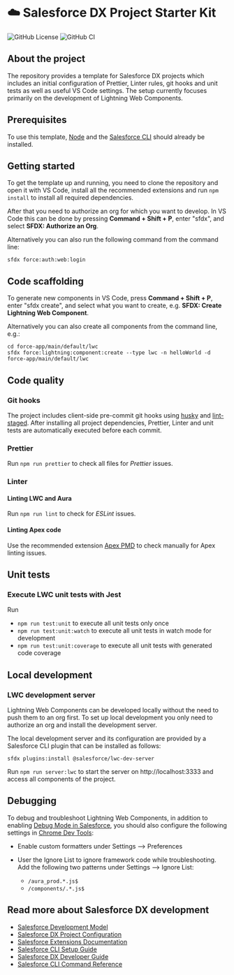 # ☁️ Salesforce DX Project Starter Kit

![GitHub License](https://img.shields.io:/github/license/svierk/lwc-starter-kit)
![GitHub CI](https://github.com/svierk/lwc-starter-kit/actions/workflows/ci.yaml/badge.svg)

## About the project

The repository provides a template for Salesforce DX projects which includes an initial configuration of Prettier, Linter rules, git hooks and unit tests as well as useful VS Code settings. The setup currently focuses primarily on the development of Lightning Web Components.

## Prerequisites

To use this template, [Node](https://nodejs.org/en/) and the [Salesforce CLI](https://developer.salesforce.com/tools/sfdxcli) should already be installed.

## Getting started

To get the template up and running, you need to clone the repository and open it with VS Code, install all the recommended extensions and run `npm install` to install all required dependencies.

After that you need to authorize an org for which you want to develop. In VS Code this can be done by pressing **Command + Shift + P**, enter "sfdx", and select **SFDX: Authorize an Org**.

Alternatively you can also run the following command from the command line:

```
sfdx force:auth:web:login
```

## Code scaffolding

To generate new components in VS Code, press **Command + Shift + P**, enter "sfdx create", and select what you want to create, e.g. **SFDX: Create Lightning Web Component**.

Alternatively you can also create all components from the command line, e.g.:

```
cd force-app/main/default/lwc
sfdx force:lightning:component:create --type lwc -n helloWorld -d force-app/main/default/lwc
```

## Code quality

### Git hooks

The project includes client-side pre-commit git hooks using [husky](https://github.com/typicode/husky) and [lint-staged](https://github.com/okonet/lint-staged). After installing all project dependencies, Prettier, Linter and unit tests are automatically executed before each commit.

### Prettier

Run `npm run prettier` to check all files for _Prettier_ issues.

### Linter

#### Linting LWC and Aura

Run `npm run lint` to check for _ESLint_ issues.

#### Linting Apex code

Use the recommended extension [Apex PMD](https://github.com/ChuckJonas/vscode-apex-pmd) to check manually for Apex linting issues.

## Unit tests

### Execute LWC unit tests with Jest

Run

- `npm run test:unit` to execute all unit tests only once
- `npm run test:unit:watch` to execute all unit tests in watch mode for development
- `npm run test:unit:coverage` to execute all unit tests with generated code coverage

## Local development

### LWC development server

Lightning Web Components can be developed locally without the need to push them to an org first. To set up local development you only need to authorize an org and install the development server.

The local development server and its configuration are provided by a Salesforce CLI plugin that can be installed as follows:

```
sfdx plugins:install @salesforce/lwc-dev-server
```

Run `npm run server:lwc` to start the server on http://localhost:3333 and access all components of the project.

## Debugging

To debug and troubleshoot Lightning Web Components, in addition to enabling [Debug Mode in Salesforce](https://developer.salesforce.com/docs/component-library/documentation/en/lwc/lwc.debug_mode_enable), you should also configure the following settings in [Chrome Dev Tools](https://developer.salesforce.com/docs/component-library/documentation/en/lwc/lwc.debug_dev_tools):

- Enable custom formatters under Settings --> Preferences
- User the Ignore List to ignore framework code while troubleshooting. Add the following two patterns under Settings --> Ignore List:

  - `/aura_prod.*.js$`
  - `/components/.*.js$`

## Read more about Salesforce DX development

- [Salesforce Development Model](https://developer.salesforce.com/tools/vscode/en/user-guide/development-models)
- [Salesforce DX Project Configuration](https://developer.salesforce.com/docs/atlas.en-us.sfdx_dev.meta/sfdx_dev/sfdx_dev_ws_config.htm)
- [Salesforce Extensions Documentation](https://developer.salesforce.com/tools/vscode/)
- [Salesforce CLI Setup Guide](https://developer.salesforce.com/docs/atlas.en-us.sfdx_setup.meta/sfdx_setup/sfdx_setup_intro.htm)
- [Salesforce DX Developer Guide](https://developer.salesforce.com/docs/atlas.en-us.sfdx_dev.meta/sfdx_dev/sfdx_dev_intro.htm)
- [Salesforce CLI Command Reference](https://developer.salesforce.com/docs/atlas.en-us.sfdx_cli_reference.meta/sfdx_cli_reference/cli_reference.htm)
